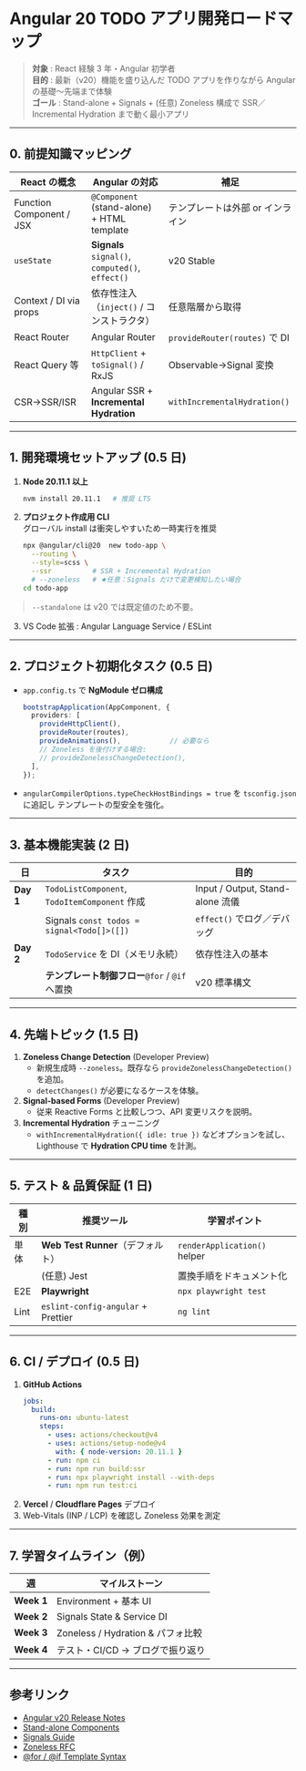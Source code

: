 # Angular 20 TODO アプリ開発ロードマップ

> **対象** : React 経験 3 年・Angular 初学者\
> **目的** : 最新（v20）機能を盛り込んだ TODO アプリを作りながら Angular の基礎〜先端まで体験\
> **ゴール** : Stand-alone + Signals + (任意) Zoneless 構成で SSR／Incremental Hydration まで動く最小アプリ

---

## 0. 前提知識マッピング

| React の概念                | Angular の対応                                      | 補足                           |
| ------------------------ | ------------------------------------------------ | ---------------------------- |
| Function Component / JSX | `@Component` (stand-alone) + HTML template       | テンプレートは外部 or インライン           |
| `useState`               | **Signals** `signal()`, `computed()`, `effect()` | v20 Stable                   |
| Context / DI via props   | 依存性注入（`inject()` / コンストラクタ）                      | 任意階層から取得                     |
| React Router             | Angular Router                                   | `provideRouter(routes)` で DI |
| React Query 等            | `HttpClient` + `toSignal()` / RxJS               | Observable→Signal 変換         |
| CSR→SSR/ISR              | Angular SSR + **Incremental Hydration**          | `withIncrementalHydration()` |

---

## 1. 開発環境セットアップ (0.5 日)

1. **Node 20.11.1 以上**
   ```bash
   nvm install 20.11.1   # 推奨 LTS
   ```
2. **プロジェクト作成用 CLI**\
   グローバル install は衝突しやすいため一時実行を推奨
   ```bash
   npx @angular/cli@20  new todo-app \
     --routing \
     --style=scss \
     --ssr          # SSR + Incremental Hydration
     # --zoneless   # ★任意：Signals だけで変更検知したい場合
   cd todo-app
   ```

> `--standalone` は v20 では既定値のため不要。

3. VS Code 拡張 : Angular Language Service / ESLint

---

## 2. プロジェクト初期化タスク (0.5 日)

- `app.config.ts` で **NgModule ゼロ構成**
  ```ts
  bootstrapApplication(AppComponent, {
    providers: [
      provideHttpClient(),
      provideRouter(routes),
      provideAnimations(),            // 必要なら
      // Zoneless を後付けする場合:
      // provideZonelessChangeDetection(),
    ],
  });
  ```
- `angularCompilerOptions.typeCheckHostBindings = true` を `tsconfig.json` に追記し テンプレートの型安全を強化。

---

## 3. 基本機能実装 (2 日)

| 日         | タスク                                         | 目的                             |
| --------- | ------------------------------------------- | ------------------------------ |
| **Day 1** | `TodoListComponent`, `TodoItemComponent` 作成 | Input / Output, Stand-alone 流儀 |
|           | Signals `const todos = signal<Todo[]>([])`  | `effect()` でログ／デバッグ            |
| **Day 2** | `TodoService` を DI（メモリ永続）                   | 依存性注入の基本                       |
|           | **テンプレート制御フロー**`@for` / `@if` へ置換           | v20 標準構文                       |

---

## 4. 先端トピック (1.5 日)

1. **Zoneless Change Detection** (Developer Preview)
   - 新規生成時 `--zoneless`。既存なら `provideZonelessChangeDetection()` を追加。
   - `detectChanges()` が必要になるケースを体験。
2. **Signal-based Forms** (Developer Preview)
   - 従来 Reactive Forms と比較しつつ、API 変更リスクを説明。
3. **Incremental Hydration** チューニング
   - `withIncrementalHydration({ idle: true })` などオプションを試し、Lighthouse で **Hydration CPU time** を計測。

---

## 5. テスト & 品質保証 (1 日)

| 種別   | 推奨ツール                              | 学習ポイント                       |
| ---- | ---------------------------------- | ---------------------------- |
| 単体   | **Web Test Runner**（デフォルト）         | `renderApplication()` helper |
|      | (任意) Jest                          | 置換手順をドキュメント化                 |
| E2E  | **Playwright**                     | `npx playwright test`        |
| Lint | `eslint-config-angular` + Prettier | `ng lint`                    |

---

## 6. CI / デプロイ (0.5 日)

1. **GitHub Actions**
   ```yaml
   jobs:
     build:
       runs-on: ubuntu-latest
       steps:
         - uses: actions/checkout@v4
         - uses: actions/setup-node@v4
           with: { node-version: 20.11.1 }
         - run: npm ci
         - run: npm run build:ssr
         - run: npx playwright install --with-deps
         - run: npm run test:ci
   ```
2. **Vercel** / **Cloudflare Pages** デプロイ
3. Web-Vitals (INP / LCP) を確認し Zoneless 効果を測定

---

## 7. 学習タイムライン（例）

| 週          | マイルストーン                      |
| ---------- | ---------------------------- |
| **Week 1** | Environment + 基本 UI          |
| **Week 2** | Signals State & Service DI   |
| **Week 3** | Zoneless / Hydration & パフォ比較 |
| **Week 4** | テスト・CI/CD → ブログで振り返り         |

---

## 参考リンク

- [Angular v20 Release Notes](https://angular.io/guide/versions)
- [Stand-alone Components](https://angular.dev/guide/standalone-components)
- [Signals Guide](https://angular.dev/guide/signals)
- [Zoneless RFC](https://github.com/angular/angular/blob/main/packages/core/docs/zoneless.md)
- [@for / @if Template Syntax](https://angular.dev/guide/template-control-flow)

